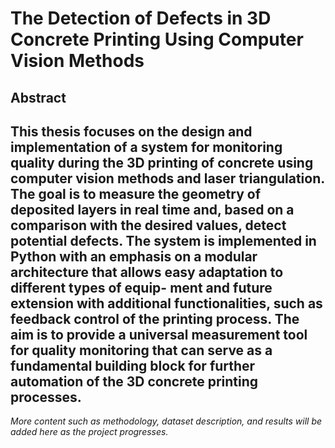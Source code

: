 # The Detection of Defects in 3D Concrete Printing Using Computer Vision Methods



## Abstract

This thesis focuses on the design and implementation of a system
for monitoring quality during the 3D printing of concrete using
computer vision methods and laser triangulation. The goal is to
measure the geometry of deposited layers in real time and, based on
a comparison with the desired values, detect potential defects. The
system is implemented in Python with an emphasis on a modular
architecture that allows easy adaptation to different types of equip-
ment and future extension with additional functionalities, such as
feedback control of the printing process. The aim is to provide a
universal measurement tool for quality monitoring that can serve
as a fundamental building block for further automation of the 3D
concrete printing processes.
---

*More content such as methodology, dataset description, and results will be added here as the project progresses.*
